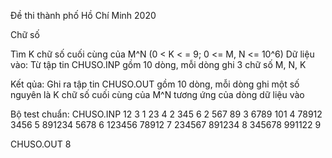 Đề thi thành phố Hồ Chí Minh 2020

Chữ số

Tìm K chữ số cuối cùng của M^N (0 < K < = 9; 0 <= M, N <= 10^6)
Dữ liệu vào:
Từ tập tin CHUSO.INP gồm 10 dòng, mỗi dòng ghi 3 chữ số M, N, K

Kết qủa:
Ghi ra tập tin CHUSO.OUT gồm 10 dòng, mỗi dòng ghi một số nguyên là K chữ số cuối cùng của M^N tương ứng của dòng dữ liệu vào

Bộ test chuẩn:
CHUSO.INP 
12 3 1
23 4 2
345 6 2
567 89 3
6789 101 4
78912 3456 5
891234 5678 6
123456 78912 7
234567 891234 8
345678 991122 9


CHUSO.OUT
8
